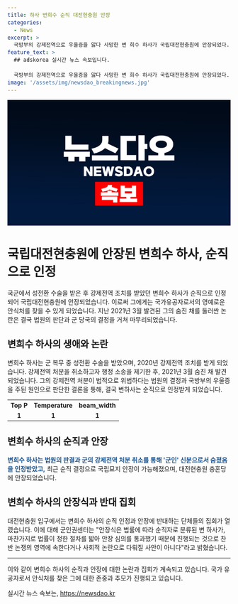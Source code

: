 ```yaml
---
title: 하사 변희수 순직 대전현충원 안장
categories:
  - News
excerpt: >
  국방부의 강제전역으로 우울증을 앓다 사망한 변 희수 하사가 국립대전현충원에 안장되었다. 법원은 강제전역 처분이 위법하다고 판단하였고, 국방부는 우울증을 사망의 주된 원인으로 판단해 변 하사를 순직으로 인정했다. 이에 따라 변 하사는 군인 신분으로서 숨졌으며, 국립묘지 안장이 가능해졌다. 안장식 직전, 대전에서 추모행렬이 열렸고, 단체들은 반대 집회를 개최하기도 했다. 한편, 군인권센터는 안장식은 법률에 따라 진행된 것으로 언급하며, 경찰은 만일의 사태에 대비해 대책을 마련했다.
feature_text: >
  ## adskorea 실시간 뉴스 속보입니다.

  국방부의 강제전역으로 우울증을 앓다 사망한 변 희수 하사가 국립대전현충원에 안장되었다. 법원은 강제전역 처분이 위법하다고 판단하였고, 국방부는 우울증을 사망의 주된 원인으로 판단해 변 하사를 순직으로 인정했다. 이에 따라 변 하사는 군인 신분으로서 숨졌으며, 국립묘지 안장이 가능해졌다. 안장식 직전, 대전에서 추모행렬이 열렸고, 단체들은 반대 집회를 개최하기도 했다. 한편, 군인권센터는 안장식은 법률에 따라 진행된 것으로 언급하며, 경찰은 만일의 사태에 대비해 대책을 마련했다.
image: '/assets/img/newsdao_breakingnews.jpg'
---
```


<p><img src="/assets/img/newsdao_breakingnews.jpg" alt="adskorea 속보" /></p>

<h1>국립대전현충원에 안장된 변희수 하사, 순직으로 인정</h1>

<p data-ke-size="size16">국군에서 성전환 수술을 받은 후 강제전역 조치를 받았던 변희수 하사가 순직으로 인정되어 국립대전현충원에 안장되었습니다. 이로써 그에게는 국가유공자로서의 영예로운 안식처를 찾을 수 있게 되었습니다. 지난 2021년 3월 발견된 그의 숨진 채를 둘러싼 논란은 결국 법원의 판단과 군 당국의 결정을 거쳐 마무리되었습니다.</p>

<h2 data-ke-size="size26">변희수 하사의 생애와 논란</h2>

<p data-ke-size="size16">변희수 하사는 군 복무 중 성전환 수술을 받았으며, 2020년 강제전역 조치를 받게 되었습니다. 강제전역 처분을 취소하고자 행정 소송을 제기한 후, 2021년 3월 숨진 채 발견되었습니다. 그의 강제전역 처분이 법적으로 위법하다는 법원의 결정과 국방부의 우울증을 주된 원인으로 판단한 결론을 통해, 결국 변하사는 순직으로 인정받게 되었습니다.</p>

<table>
    <tr>
        <th>Top P</th>
        <th>Temperature</th>
        <th>beam_width</th>
    </tr>
    <tr>
        <td style="text-align: center; height: 17px;"><b>1</b></td>
        <td style="text-align: center; height: 17px;"><b>1</b></td>
        <td style="text-align: center; height: 17px;"><b>1</b></td>
    </tr>
</table>

<h2 data-ke-size="size26">변희수 하사의 순직과 안장</h2>

<p data-ke-size="size16"><b><span style="color: #1a5490;">변희수 하사는 법원의 판결과 군의 강제전역 처분 취소를 통해 '군인' 신분으로서 숨졌음을 인정받았고,</span></b> 최근 순직 결정으로 국립묘지 안장이 가능해졌으며, 대전현충원 충혼당에 안장되었습니다.</p>

<h2 data-ke-size="size26">변희수 하사의 안장식과 반대 집회</h2>

<p data-ke-size="size16">대전현충원 입구에서는 변희수 하사의 순직 인정과 안장에 반대하는 단체들의 집회가 열렸습니다. 이에 대해 군인권센터는 "안장식은 법률에 따라 순직자로 분류된 변 하사가, 마찬가지로 법률이 정한 절차를 밟아 안장 심의를 통과했기 때문에 진행되는 것으로 찬반 논쟁의 영역에 속한다거나 사회적 논란으로 다뤄질 사안이 아니다"라고 밝혔습니다.</p>

<hr>

<p data-ke-size="size16">이와 같이 변희수 하사의 순직과 안장에 대한 논란과 집회가 계속되고 있습니다. 국가 유공자로서 안식처를 찾은 그에 대한 존중과 추모가 진행되고 있습니다.</p>
실시간 뉴스 속보는, <a href="https://newsdao.kr" rel="dofollow">https://newsdao.kr</a>


